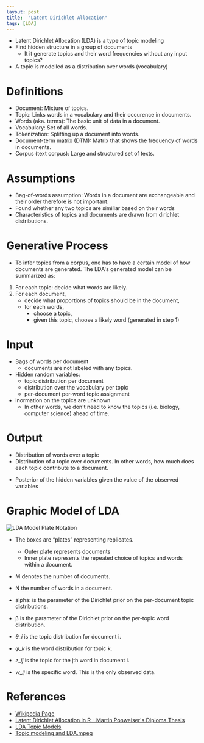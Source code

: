 ```yaml
---
layout: post
title:  "Latent Dirichlet Allocation"
tags: [LDA]
---
```


* Latent Dirichlet Allocation (LDA) is a type of topic modeling
* Find hidden structure in a group of documents
    + It it generate topics and their word frequencies without any input topics?
* A topic is modelled as a distribution over words (vocabulary)

# Definitions

* Document: Mixture of topics.
* Topic: Links words in a vocabulary and their occurence in documents.
* Words (aka. terms): The basic unit of data in a document.
* Vocabulary: Set of all words.
* Tokenization: Splitting up a document into words.
* Document-term matrix (DTM): Matrix that shows the frequency of words in documents.
* Corpus (text corpus): Large and structured set of texts.

# Assumptions

* Bag-of-words assumption: Words in a document are exchangeable and their order therefore is not important.
* Found whether any two topics are similiar based on their words
* Characteristics of topics and documents are drawn from dirichlet distributions.

# Generative Process

* To infer topics from a corpus, one has to have a certain model of how documents are generated. The LDA's generated model can be summarized as:

1. For each topic: decide what words are likely.
1. For each document,
    + decide what proportions of topics should be in the document,
    + for each words, 
        - choose a topic,
        - given this topic, choose a likely word (generated in step 1)

# Input

* Bags of words per document
    + documents are not labeled with any topics.
* Hidden random variables:
    + topic distribution per document
    + distribution over the vocabulary per topic
    + per-document per-word topic assignment
* inormation on the topics are unknown
    + In other words, we don't need to know the topics (i.e. biology, computer science) ahead of time.

# Output

* Distribution of words over a topic
* Distribution of a topic over documents. In other words, how much does each topic contribute to a document.
+ Posterior of the hidden variables given the value of the observed variables

# Graphic Model of LDA

![LDA Model Plate Notation](https://upload.wikimedia.org/wikipedia/commons/d/d3/Latent_Dirichlet_allocation.svg)

* The boxes are “plates” representing replicates. 
    + Outer plate represents documents
    + Inner plate represents the repeated choice of topics and words within a document. 

* M denotes the number of documents.
* N the number of words in a document.
* alpha: is the parameter of the Dirichlet prior on the per-document topic distributions.
* β is the parameter of the Dirichlet prior on the per-topic word distribution.
* <span class="inlinecode">$\theta\_{i}$</span> is the topic distribution for document i.
* <span class="inlinecode">$\varphi\_{k}$</span> is the word distribution for topic k.
* <span class="inlinecode">$z\_{ij}$</span> is the topic for the jth word in document i.
* <span class="inlinecode">$w\_{ij}$</span> is the specific word. This is the only observed data.


# References

* [Wikipedia Page](https://en.wikipedia.org/wiki/Latent_Dirichlet_allocation)
* [Latent Dirichlet Allocation in R - Martin Ponweiser's Diploma Thesis](http://epub.wu.ac.at/3558/1/main.pdf)
* [LDA Topic Models](https://www.youtube.com/watch?v=ePUAZ8RG-3w)
* [Topic modeling and LDA.mpeg](https://www.youtube.com/watch?v=Acs_esny-qQ&list=PLgsYMpI8sy8GIESzbn6XLfQWVfyBj3Gqe)
